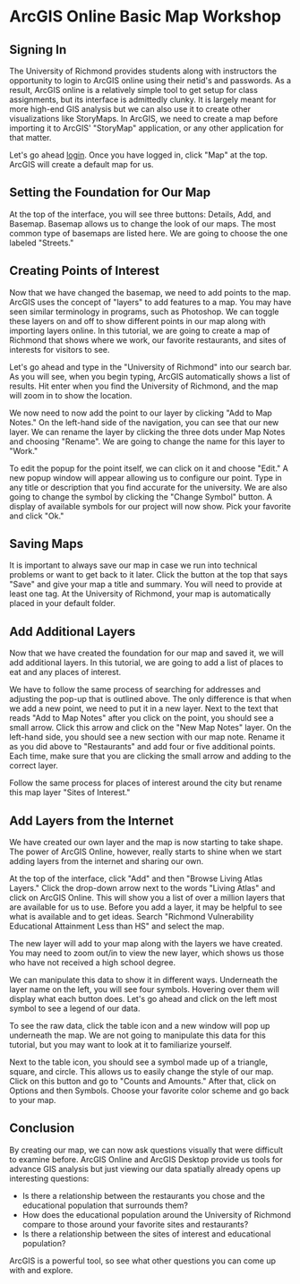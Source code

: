 # ArcGIS Online Basic Map Workshop

## Signing In

The University of Richmond provides students along with instructors the opportunity to login to ArcGIS online using their netid's and passwords.  As a result, ArcGIS online is a relatively simple tool to get setup for class assignments, but its interface is admittedly clunky.  It is largely meant for more high-end GIS analysis but we can also use it to create other visualizations like StoryMaps.  In ArcGIS, we need to create a map before importing it to ArcGIS' "StoryMap" application, or any other application for that matter.  

Let's go ahead [login](https://urichmond.maps.arcgis.com).  Once you have logged in, click "Map" at the top. ArcGIS will create a default map for us.

## Setting the Foundation for Our Map

At the top of the interface, you will see three buttons: Details, Add, and Basemap.  Basemap allows us to change the look of our maps.  The most common type of basemaps are listed here.  We are going to choose the one labeled "Streets."     

## Creating Points of Interest

Now that we have changed the basemap, we need to add points to the map.  ArcGIS uses the concept of "layers" to add features to a map.  You may have seen similar terminology in programs, such as Photoshop.  We can toggle these layers on and off to show different points in our map along with importing layers online.  In this tutorial, we are going to create a map of Richmond that shows where we work, our favorite restaurants, and sites of interests for visitors to see.

Let's go ahead and type in the "University of Richmond" into our search bar.  As you will see, when you begin typing, ArcGIS automatically shows a list of results.  Hit enter when you find the University of Richmond, and the map will zoom in to show the location.  

We now need to now add the point to our layer by clicking "Add to Map Notes."  On the left-hand side of the navigation, you can see that our new layer.  We can rename the layer by clicking the three dots under Map Notes and choosing "Rename".  We are going to change the name for this layer to "Work."  

To edit the popup for the point itself, we can click on it and choose "Edit." A new popup window will appear allowing us to configure our point.  Type in any title or description that you find accurate for the university.  We are also going to change the symbol by clicking the "Change Symbol" button.  A display of available symbols for our project will now show.  Pick your favorite and click "Ok."  

## Saving Maps

It is important to always save our map in case we run into technical problems or want to get back to it later.  Click the button at the top that says "Save" and give your map a title and summary.  You will need to provide at least one tag.  At the University of Richmond, your map is automatically placed in your default folder.

## Add Additional Layers 

Now that we have created the foundation for our map and saved it, we will add additional layers.  In this tutorial, we are going to add a list of places to eat and any places of interest.  

We have to follow the same process of searching for addresses and adjusting the pop-up that is outlined above.  The only difference is that when we add a new point, we need to put it in a new layer.  Next to the text that reads "Add to Map Notes" after you click on the point, you should see a small arrow.  Click this arrow and click on the "New Map Notes" layer.  On the left-hand side, you should see a new section with our map note.  Rename it as you did above to "Restaurants" and add four or five additional points.  Each time, make sure that you are clicking the small arrow and adding to the correct layer.

Follow the same process for places of interest around the city but rename this map layer "Sites of Interest."

## Add Layers from the Internet

We have created our own layer and the map is now starting to take shape.  The power of ArcGIS Online, however, really starts to shine when we start adding layers from the internet and sharing our own.  

At the top of the interface, click "Add" and then "Browse Living Atlas Layers."  Click the drop-down arrow next to the words "Living Atlas" and click on ArcGIS Online.  This will show you a list of over a million layers that are available for us to use.  Before you add a layer, it may be helpful to see what is available and to get ideas.  Search "Richmond Vulnerability Educational Attainment Less than HS" and select the map. 

The new layer will add to your map along with the layers we have created.  You may need to zoom out/in to view the new layer, which shows us those who have not received a high school degree.  

We can manipulate this data to show it in different ways.  Underneath the layer name on the left, you will see four symbols.  Hovering over them will display what each button does.  Let's go ahead and click on the left most symbol to see a legend of our data.

To see the raw data, click the table icon and a new window will pop up underneath the map.  We are not going to manipulate this data for this tutorial, but you may want to look at it to familiarize yourself.

Next to the table icon, you should see a symbol made up of a triangle, square, and circle.  This allows us to easily change the style of our map.  Click on this button and go to "Counts and Amounts."  After that, click on Options and then Symbols.  Choose your favorite color scheme and go back to your map.

## Conclusion

By creating our map, we can now ask questions visually that were difficult to examine before.  ArcGIS Online and ArcGIS Desktop provide us tools for advance GIS analysis but just viewing our data spatially already opens up interesting questions:
- Is there a relationship between the restaurants you chose and the educational population that surrounds them?  
- How does the educational population around the University of Richmond compare to those around your favorite sites and restaurants? 
- Is there a relationship between the sites of interest and educational population? 

ArcGIS is a powerful tool, so see what other questions you can come up with and explore.  
